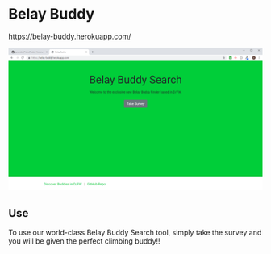 # Belay Buddy

https://belay-buddy.herokuapp.com/

![Landing Page](/img/landing.png)

## Use

To use our world-class Belay Buddy Search tool, simply take the survey and you will be given the perfect climbing buddy!!